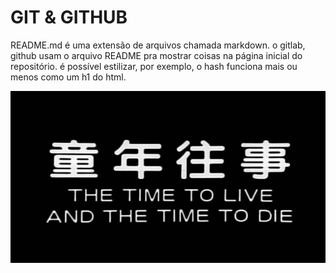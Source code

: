 # GIT & GITHUB

README.md é uma extensão de arquivos chamada markdown. o gitlab, github usam o arquivo README pra mostrar coisas na página inicial do repositório.
é possível estilizar, por exemplo, o hash funciona mais ou menos como um h1 do html.


![Hou Hsiao-Hsien, 1985](TongNienWangShi-HouHsiao-Hsien-1985snapshot20140812-185622.jpg)

